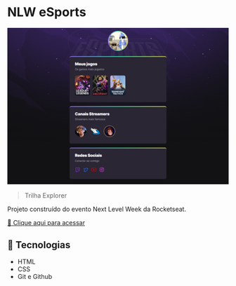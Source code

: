 # NLW eSports

![preview](./.github/preview.png)

>Trilha Explorer

Projeto construído do evento Next Level Week da Rocketseat.

[🔗 Clique aqui para acessar](https://c0nant.github.io/nlw)

## 🚀 Tecnologias 

- HTML
- CSS
- Git e Github